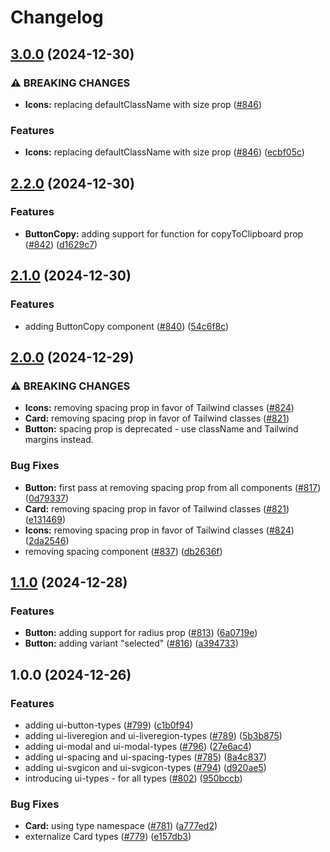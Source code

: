 # Changelog

## [3.0.0](https://github.com/versini-org/ui-components/compare/ui-types-v2.2.0...ui-types-v3.0.0) (2024-12-30)


### ⚠ BREAKING CHANGES

* **Icons:** replacing defaultClassName with size prop ([#846](https://github.com/versini-org/ui-components/issues/846))

### Features

* **Icons:** replacing defaultClassName with size prop ([#846](https://github.com/versini-org/ui-components/issues/846)) ([ecbf05c](https://github.com/versini-org/ui-components/commit/ecbf05c3e764ff5425f62b5a3ba96797ccbb1a1a))

## [2.2.0](https://github.com/versini-org/ui-components/compare/ui-types-v2.1.0...ui-types-v2.2.0) (2024-12-30)


### Features

* **ButtonCopy:** adding support for function for copyToClipboard prop ([#842](https://github.com/versini-org/ui-components/issues/842)) ([d1629c7](https://github.com/versini-org/ui-components/commit/d1629c77170d3a7ec9cf3e6275432bba02455014))

## [2.1.0](https://github.com/versini-org/ui-components/compare/ui-types-v2.0.0...ui-types-v2.1.0) (2024-12-30)


### Features

* adding ButtonCopy component ([#840](https://github.com/versini-org/ui-components/issues/840)) ([54c6f8c](https://github.com/versini-org/ui-components/commit/54c6f8c61aac2a4440429f120a8148c938196388))

## [2.0.0](https://github.com/versini-org/ui-components/compare/ui-types-v1.1.0...ui-types-v2.0.0) (2024-12-29)


### ⚠ BREAKING CHANGES

* **Icons:** removing spacing prop in favor of Tailwind classes ([#824](https://github.com/versini-org/ui-components/issues/824))
* **Card:** removing spacing prop in favor of Tailwind classes ([#821](https://github.com/versini-org/ui-components/issues/821))
* **Button:** spacing prop is deprecated - use className and Tailwind margins instead.

### Bug Fixes

* **Button:** first pass at removing spacing prop from all components ([#817](https://github.com/versini-org/ui-components/issues/817)) ([0d79337](https://github.com/versini-org/ui-components/commit/0d79337ead5a5e846b8d09130e5dc9de92bf8ef5))
* **Card:** removing spacing prop in favor of Tailwind classes ([#821](https://github.com/versini-org/ui-components/issues/821)) ([e131469](https://github.com/versini-org/ui-components/commit/e131469e73232e980020805069b264fbcc325619))
* **Icons:** removing spacing prop in favor of Tailwind classes ([#824](https://github.com/versini-org/ui-components/issues/824)) ([2da2546](https://github.com/versini-org/ui-components/commit/2da2546d4e3c9e0bd61b9995ca9dc67d8aea18ca))
* removing spacing component ([#837](https://github.com/versini-org/ui-components/issues/837)) ([db2636f](https://github.com/versini-org/ui-components/commit/db2636f9cb2a000341ce04856f311f59110c7ea8))

## [1.1.0](https://github.com/versini-org/ui-components/compare/ui-types-v1.0.0...ui-types-v1.1.0) (2024-12-28)


### Features

* **Button:** adding support for radius prop ([#813](https://github.com/versini-org/ui-components/issues/813)) ([6a0719e](https://github.com/versini-org/ui-components/commit/6a0719e7a8fdd8fcaaa64b38e0c30d532acd8b73))
* **Button:** adding variant "selected" ([#816](https://github.com/versini-org/ui-components/issues/816)) ([a394733](https://github.com/versini-org/ui-components/commit/a394733263422bdbe41df57b9391bfa781863252))

## 1.0.0 (2024-12-26)


### Features

* adding ui-button-types ([#799](https://github.com/versini-org/ui-components/issues/799)) ([c1b0f94](https://github.com/versini-org/ui-components/commit/c1b0f94aa52d65985d1a84bf2255b6462fc8e092))
* adding ui-liveregion and ui-liveregion-types ([#789](https://github.com/versini-org/ui-components/issues/789)) ([5b3b875](https://github.com/versini-org/ui-components/commit/5b3b8757e7d07fa68aaf597b80d2bab151da2270))
* adding ui-modal and ui-modal-types ([#796](https://github.com/versini-org/ui-components/issues/796)) ([27e6ac4](https://github.com/versini-org/ui-components/commit/27e6ac450ada1a3a895076678a7dfe17e31331eb))
* adding ui-spacing and ui-spacing-types ([#785](https://github.com/versini-org/ui-components/issues/785)) ([8a4c837](https://github.com/versini-org/ui-components/commit/8a4c83768c3dc86ec34dd846fc78023dc2a981d7))
* adding ui-svgicon and ui-svgicon-types ([#794](https://github.com/versini-org/ui-components/issues/794)) ([d920ae5](https://github.com/versini-org/ui-components/commit/d920ae5900798f67f7acc14bd135195cca63e29a))
* introducing ui-types - for all types ([#802](https://github.com/versini-org/ui-components/issues/802)) ([950bccb](https://github.com/versini-org/ui-components/commit/950bccb37bca104487c597f8a043ca3382331105))


### Bug Fixes

* **Card:** using type namespace ([#781](https://github.com/versini-org/ui-components/issues/781)) ([a777ed2](https://github.com/versini-org/ui-components/commit/a777ed20e7eed3c84e49a0fb2219c21e84adaab3))
* externalize Card types ([#779](https://github.com/versini-org/ui-components/issues/779)) ([e157db3](https://github.com/versini-org/ui-components/commit/e157db3cf9b9843f3f3ff6ab9cb792259722b64d))

